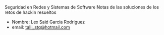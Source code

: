 Seguridad en Redes y Sistemas de Software
Notas de las soluciones de los retos de hackin resueltos

- Nombre: Lex Said Garcia Rodriguez
- email: talli_stq@hotmail.com


